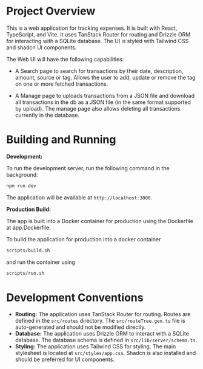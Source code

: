 # Project Overview

This is a web application for tracking expenses. It is built with React, TypeScript, and Vite. It uses TanStack Router for routing and Drizzle ORM for interacting with a SQLite database. The UI is styled with Tailwind CSS and shadcn UI components.

The Web UI will have the following capabilities:

- A Search page to search for transactions by their date, description, amount, source or tag. Allows the user to add, update or remove the
  tag on one or more fetched transactions.

- A Manage page to uploads transactions from a JSON file and download all transactions in the db as a JSON file (in the same format supported by upload).
  The manage page also allows deleting all transactions currently in the database.

# Building and Running

**Development:**

To run the development server, run the following command in the background:

```bash
npm run dev
```

The application will be available at `http://localhost:3000`.

**Production Build:**

The app is built into a Docker container for production using the Dockerfile at
app.Dockerfile.

To build the application for production into a docker container

```bash
scripts/build.sh
```

and run the container using

```bash
scripts/run.sh
```

# Development Conventions

- **Routing:** The application uses TanStack Router for routing. Routes are defined in the `src/routes` directory. The `src/routeTree.gen.ts` file is auto-generated and should not be modified directly.
- **Database:** The application uses Drizzle ORM to interact with a SQLite database. The database schema is defined in `src/lib/server/schema.ts`.
- **Styling:** The application uses Tailwind CSS for styling. The main stylesheet is located at `src/styles/app.css`. Shadcn is also installed and should be preferred for UI components.
